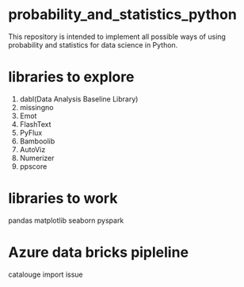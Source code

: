 # probability_and_statistics_python
This repository is intended to implement all possible ways of using probability and statistics for data science in Python.


# libraries to explore
1. dabl(Data Analysis Baseline Library)
2. missingno
3. Emot
4. FlashText
5. PyFlux
6. Bamboolib
7. AutoViz
8. Numerizer
9. ppscore


# libraries to work
pandas
matplotlib
seaborn
pyspark

# Azure data bricks pipleline
catalouge
import issue
